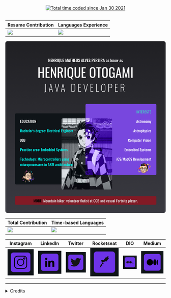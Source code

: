 <div align="center">
<a href="https://wakatime.com/@1e53636e-c916-4d50-9ce1-f3ac75a883e3"><img src="https://wakatime.com/badge/user/1e53636e-c916-4d50-9ce1-f3ac75a883e3.svg" alt="Total time coded since Jan 30 2021" /></a>
</div>
<br>
<div align="center">
    
| Resume Contribution | Languages Experience |
| ------------------- | -------------------- |
| <img width="500" src="http://github-readme-streak-stats.herokuapp.com?user=henriqueotogami&theme=shades-of-purple&hide_border=true">   | <img flex="auto" width=400 src="https://github-readme-stats.vercel.app/api/top-langs/?username=henriqueotogami&theme=shades-of-purple&hide_border=true&layout=compact&langs_count=6&exclude_repo=Aula-Django,flask-rest-api&hide=jupyter%20notebook,javascript"> |
    
</div>


<img width="auto" src="https://github.com/henriqueotogami/henriqueotogami/blob/master/GitHub-Versao6-13-01-23.png?raw=true">

<div align="center">
    
| Total Contribution | Time-based Languages |
| ------------------ | ------------------ |
| <img flex="auto" width=500 src="https://github-readme-stats.vercel.app/api?username=henriqueotogami&theme=aura&hide_border=true&include_all_commits=true&show_icons=true"> | <img width="500" src="https://github-readme-stats.vercel.app/api/wakatime?username=henriqueotogami&theme=aura&hide_border=true&langs_count=6"> |

</div>

<div align="center">
    
| Instagram | LinkedIn | Twitter | Rocketseat | DIO | Medium |
| --------- | -------- | ------- | ---------- | --- | ------ |
| [![](./instagram-button-1.png)](https://www.instagram.com/henriqueotogami) | [![](./linkedin-button-1.png)](https://www.linkedin.com/in/henrique-matheus-alves-pereira) | [![](./twitter-button-1.png)](https://www.twitter.com/henriqueotogami) | [![](./rocketseat-button-1.png)](https://app.rocketseat.com.br/me/henrique-matheus-alves-pereira-1595861149) | [![](./dio-button-1.png)](https://web.digitalinnovation.one/users/henrique_map) | [![](./medium-button-1.png)](https://medium.com/@henrique.map) |

</div>
    
<hr>

<details>
<summary>Credits</summary>
        
- [The Mandalorian by WallpaperCave](https://wallpapercave.com/w/wp5137596)
- [Colored Badges for GitHub profiles](https://github.com/MikeCodesDotNET/ColoredBadges)
- [GitHub ReadME Stats by Anurag Hazra](https://github.com/anuraghazra/github-readme-stats)
- [Github Readme Streak Stats by DenverCode1](https://github.com/DenverCoder1/github-readme-streak-stats)
        
</details>

